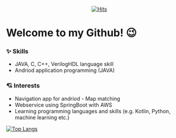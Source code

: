<div align=center>
	
[![Hits](https://hits.seeyoufarm.com/api/count/incr/badge.svg?url=https%3A%2F%2Fgithub.com%2Fzzsza)](https://hits.seeyoufarm.com) 
	
</div>

# Welcome to my Github! 😉
### ✨ Skills
* JAVA, C, C++, VerilogHDL language skill
* Andriod application programming (JAVA)
### 💘 Interests
* Navigation app for andriod - Map matching
* Webservice using SpringBoot with AWS
* Learning programming languages and skills (e.g. Kotlin, Python, machine learning etc.)

[![Top Langs](https://github-readme-stats.vercel.app/api/top-langs/?username=YunHye-Choi)](https://github.com/anuraghazra/github-readme-stats)
